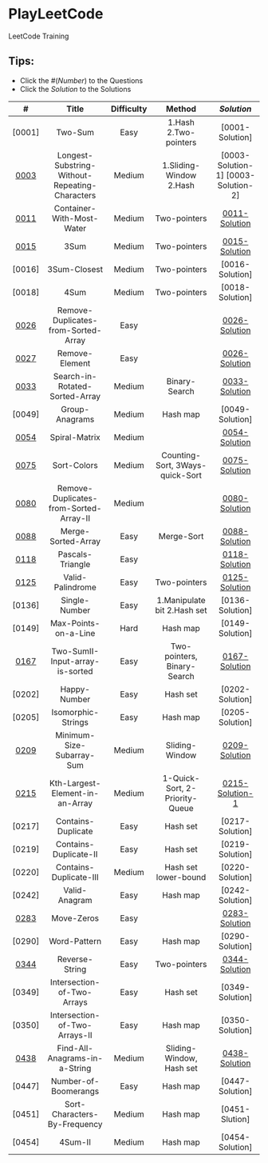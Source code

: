 # PlayLeetCode
LeetCode Training

## Tips: 
* Click the #(_Number_) to the Questions
* Click the _Solution_ to the Solutions

| # |  Title  |  Difficulty  |  Method  | _Solution_
|:-:|:-:|:-:|:-:|:-:|
|[0001] | Two-Sum                                           | Easy      | 1.Hash 2.Two-pointers         |[0001-Solution] |
|[0003] | Longest-Substring-Without-Repeating-Characters    | Medium    | 1.Sliding-Window 2.Hash       |[0003-Solution-1] [0003-Solution-2]|
|[0011] | Container-With-Most-Water                         | Medium    | Two-pointers                  |[0011-Solution]|
|[0015] | 3Sum                                              | Medium    | Two-pointers                  |[0015-Solution]|
|[0016] | 3Sum-Closest                                      | Medium    | Two-pointers                  |[0016-Solution]|
|[0018] | 4Sum                                              | Medium    | Two-pointers                  |[0018-Solution]|
|[0026] | Remove-Duplicates-from-Sorted-Array               | Easy      |                               |[0026-Solution]|
|[0027] | Remove-Element                                    | Easy      |                               |[0026-Solution]|
|[0033] | Search-in-Rotated-Sorted-Array                    | Medium    | Binary-Search                 |[0033-Solution]|
|[0049] | Group-Anagrams                                    | Medium    | Hash map                      |[0049-Solution]|
|[0054] | Spiral-Matrix                                     | Medium    |                               |[0054-Solution]|
|[0075] | Sort-Colors                                       | Medium    |Counting-Sort, 3Ways-quick-Sort|[0075-Solution]|
|[0080] | Remove-Duplicates-from-Sorted-Array-II            | Medium    |                               |[0080-Solution]|
|[0088] | Merge-Sorted-Array                                | Easy      | Merge-Sort                    |[0088-Solution]|
|[0118] | Pascals-Triangle                                  | Easy      |                               |[0118-Solution]|
|[0125] | Valid-Palindrome                                  | Easy      | Two-pointers                  |[0125-Solution]|
|[0136] | Single-Number                                     | Easy      | 1.Manipulate bit 2.Hash set   |[0136-Solution]|
|[0149] | Max-Points-on-a-Line                              | Hard      | Hash map                      |[0149-Solution]|
|[0167] | Two-SumII-Input-array-is-sorted                   | Easy      | Two-pointers, Binary-Search   |[0167-Solution]|
|[0202] | Happy-Number                                      | Easy      | Hash set                      |[0202-Solution]|
|[0205] | Isomorphic-Strings                                | Easy      | Hash map                      |[0205-Solution]|
|[0209] | Minimum-Size-Subarray-Sum                         | Medium    | Sliding-Window                |[0209-Solution]|
|[0215] | Kth-Largest-Element-in-an-Array                   | Medium    | 1-Quick-Sort, 2-Priority-Queue|[0215-Solution-1]|
|[0217] | Contains-Duplicate                                | Easy      | Hash set                      |[0217-Solution]|
|[0219] | Contains-Duplicate-II                             | Easy      | Hash set                      |[0219-Solution]|
|[0220] | Contains-Duplicate-III                            | Medium    | Hash set lower-bound          |[0220-Solution]|
|[0242] | Valid-Anagram                                     | Easy      | Hash map                      |[0242-Solution]|
|[0283] | Move-Zeros                                        | Easy      |                               |[0283-Solution]|
|[0290] | Word-Pattern                                      | Easy      | Hash map                      |[0290-Solution]|
|[0344] | Reverse-String                                    | Easy      | Two-pointers                  |[0344-Solution]|
|[0349] | Intersection-of-Two-Arrays                        | Easy      | Hash set                      |[0349-Solution]|
|[0350] | Intersection-of-Two-Arrays-II                     | Easy      | Hash map                      |[0350-Solution]|
|[0438] | Find-All-Anagrams-in-a-String                     | Medium    | Sliding-Window, Hash set      |[0438-Solution]|
|[0447] | Number-of-Boomerangs                              | Easy      | Hash map                      |[0447-Solution]|
|[0451] | Sort-Characters-By-Frequency                      | Medium    | Hash map                      |[0451-Slution]|
|[0454] | 4Sum-II                                           | Medium    | Hash map                      |[0454-Solution]|


[0003]: https://leetcode.com/problems/longest-substring-without-repeating-characters/
[0003-Solution]: https://github.com/FeiZhao0531/PlayLeetCode/tree/master/Array-vector/0003-Longest-Substring-Without-Repeating-Characters
[0011]: https://leetcode.com/problems/container-with-most-water/
[0011-Solution]: https://github.com/FeiZhao0531/PlayLeetCode/tree/master/Array-vector/0011-Container-With-Most-Water
[0015]: https://leetcode.com/problems/3sum/
[0015-Solution]: https://github.com/FeiZhao0531/PlayLeetCode/tree/master/Array-vector/0015-3Sum
[0026]: https://leetcode.com/problems/remove-duplicates-from-sorted-array/
[0026-Solution]: https://github.com/FeiZhao0531/PlayLeetCode/tree/master/Array-vector/0026-Remove-Duplicates-from-Sorted-Array
[0027]: https://leetcode.com/problems/remove-element/
[0027-Solution]: https://github.com/FeiZhao0531/PlayLeetCode/tree/master/Array-vector/0027-Remove-Element
[0033]: https://leetcode.com/problems/search-in-rotated-sorted-array/
[0033-Solution]: https://github.com/FeiZhao0531/PlayLeetCode/tree/master/Array-vector/0033-Search-in-Rotated-Sorted-Array
[0054]: https://leetcode.com/problems/spiral-matrix/
[0054-Solution]: https://github.com/FeiZhao0531/PlayLeetCode/tree/master/Array-vector/0054-Spiral-Matrix
[0075]: https://leetcode.com/problems/sort-colors/
[0075-Solution]: https://github.com/FeiZhao0531/PlayLeetCode/tree/master/Array-vector/0075-Sort-Colors
[0080]: https://leetcode.com/problems/remove-duplicates-from-sorted-array-ii/
[0080-Solution]: https://github.com/FeiZhao0531/PlayLeetCode/tree/master/Array-vector/0080-Remove-Duplicates-from-Sorted-Array-II
[0088]: https://leetcode.com/problems/merge-sorted-array/
[0088-Solution]: https://github.com/FeiZhao0531/PlayLeetCode/tree/master/Array-vector/0088-Merge-Sorted-Arrary
[0118]: https://leetcode.com/problems/pascals-triangle/
[0118-Solution]: https://github.com/FeiZhao0531/PlayLeetCode/tree/master/Array-vector/0118-Pascals-Triangle
[0125]: https://leetcode.com/problems/valid-palindrome/
[0125-Solution]: https://github.com/FeiZhao0531/PlayLeetCode/tree/master/Array-vector/0125-Valid-Palindrome
[0167]: https://leetcode.com/problems/two-sum-ii-input-array-is-sorted/
[0167-Solution]: https://github.com/FeiZhao0531/PlayLeetCode/tree/master/Array-vector/0167-Two-SumII-Input-array-is-sorted
[0209]: https://leetcode.com/problems/minimum-size-subarray-sum/
[0209-Solution]: https://github.com/FeiZhao0531/PlayLeetCode/tree/master/Array-vector/0209-Minimum-Size-Subarray-Sum
[0215]: https://leetcode.com/problems/kth-largest-element-in-an-array
[0215-Solution-1]: https://github.com/FeiZhao0531/PlayLeetCode/tree/master/Array-vector/0215-Kth-Largest-Element-in-an-Array
[0283]: https://leetcode.com/problems/move-zeroes/
[0283-Solution]: https://github.com/FeiZhao0531/PlayLeetCode/tree/master/Array-vector/0283-Move-Zeros
[0344]: https://leetcode.com/problems/reverse-string/
[0344-Solution]: https://github.com/FeiZhao0531/PlayLeetCode/tree/master/Array-vector/0344-Reverse-String
[0438]: https://leetcode.com/problems/find-all-anagrams-in-a-string/
[0438-Solution]: https://github.com/FeiZhao0531/PlayLeetCode/tree/master/Array-vector/0438-Find-All-Anagrams-in-a-String









